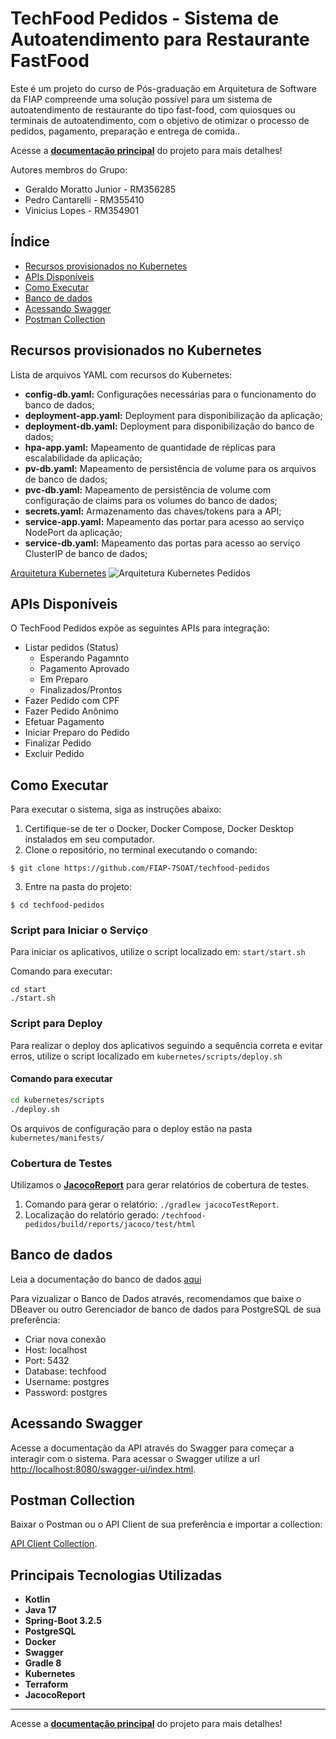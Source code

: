 # TechFood Pedidos - Sistema de Autoatendimento para Restaurante FastFood

Este é um projeto do curso de Pós-graduação em Arquitetura de Software da FIAP compreende uma solução possível para um sistema de autoatendimento de restaurante do tipo fast-food, com quiosques ou terminais de autoatendimento, com o objetivo de otimizar o processo de pedidos, pagamento, preparação e entrega de comida..

Acesse a **[documentação principal](https://github.com/FIAP-7SOAT/techfood-docs)** do projeto para mais detalhes!

Autores membros do Grupo:

- Geraldo Moratto Junior - RM356285
- Pedro Cantarelli - RM355410
- Vinicius Lopes - RM354901

## Índice

- [Recursos provisionados no Kubernetes](#recursos-provisionados-no-kubernetes)
- [APIs Disponíveis](#apis-disponíveis)
- [Como Executar](#como-executar)
- [Banco de dados](#banco-de-dados)
- [Acessando Swagger](#acessando-swagger)
- [Postman Collection](#postman-collection)

## Recursos provisionados no Kubernetes

Lista de arquivos YAML com recursos do Kubernetes:

- **config-db.yaml:** Configurações necessárias para o funcionamento do banco de dados;
- **deployment-app.yaml:** Deployment para disponibilização da aplicação;
- **deployment-db.yaml:** Deployment para disponibilização do banco de dados;
- **hpa-app.yaml:** Mapeamento de quantidade de réplicas para escalabilidade da aplicação;
- **pv-db.yaml:** Mapeamento de persistência de volume para os arquivos de banco de dados;
- **pvc-db.yaml:** Mapeamento de persistência de volume com configuração de claims para os volumes do banco de dados;
- **secrets.yaml:** Armazenamento das chaves/tokens para a API;
- **service-app.yaml:** Mapeamento das portar para acesso ao serviço NodePort da aplicação;
- **service-db.yaml:** Mapeamento das portas para acesso ao serviço ClusterIP de banco de dados;

[Arquitetura Kubernetes](https://www.figma.com/board/JpMG7uY03GHnNY92hHxdb3/Lanchonete-de-Bairro?node-id=0-1&t=W1aQzvEzhq0IOrMn-0)
![Arquitetura Kubernetes Pedidos](https://cdn.discordapp.com/attachments/1310749229756448779/1310749743885844480/image.png?ex=6748fd53&is=6747abd3&hm=d63bca5895955e1bab5020d31a7ba7b051eba9d991e812b0159a7bf10e17c2b3&)

## APIs Disponíveis

O TechFood Pedidos expõe as seguintes APIs para integração:

- Listar pedidos (Status)
  - Esperando Pagamnto
  - Pagamento Aprovado
  - Em Preparo
  - Finalizados/Prontos
- Fazer Pedido com CPF
- Fazer Pedido Anônimo
- Efetuar Pagamento
- Iniciar Preparo do Pedido
- Finalizar Pedido
- Excluir Pedido

## Como Executar

Para executar o sistema, siga as instruções abaixo:

1. Certifique-se de ter o Docker, Docker Compose, Docker Desktop instalados em seu computador.
2. Clone o repositório, no terminal executando o comando:

```
$ git clone https://github.com/FIAP-7SOAT/techfood-pedidos
```

3. Entre na pasta do projeto:

```
$ cd techfood-pedidos
```

### Script para Iniciar o Serviço

Para iniciar os aplicativos, utilize o script localizado em: `start/start.sh`

Comando para executar:

```
cd start
./start.sh
```

### Script para Deploy

Para realizar o deploy dos aplicativos seguindo a sequência correta e evitar erros, utilize o script localizado em `kubernetes/scripts/deploy.sh`

#### Comando para executar

```bash
cd kubernetes/scripts
./deploy.sh
```

Os arquivos de configuração para o deploy estão na pasta `kubernetes/manifests/`

### Cobertura de Testes

Utilizamos o **[JacocoReport](https://www.jacoco.org/jacoco/trunk/index.html)** para gerar relatórios de cobertura de testes.

1. Comando para gerar o relatório: `./gradlew jacocoTestReport`.
2. Localização do relatório gerado: `/techfood-pedidos/build/reports/jacoco/test/html`

## Banco de dados

Leia a documentação do banco de dados [aqui](docs/database.md)

Para vizualizar o Banco de Dados através, recomendamos que baixe o DBeaver ou outro Gerenciador de banco de dados para PostgreSQL de sua preferência:

- Criar nova conexão
- Host: localhost
- Port: 5432
- Database: techfood
- Username: postgres
- Password: postgres

## Acessando Swagger

Acesse a documentação da API através do Swagger para começar a interagir com o sistema.
Para acessar o Swagger utilize a url [http://localhost:8080/swagger-ui/index.html](http://localhost:8080/swagger-ui/index.html).

## Postman Collection

Baixar o Postman ou o API Client de sua preferência e importar a collection:

[API Client Collection](src/main/resources/collection/fiap_techfood_postman_collection.json).

## Principais Tecnologias Utilizadas

- **Kotlin**
- **Java 17**
- **Spring-Boot 3.2.5**
- **PostgreSQL**
- **Docker**
- **Swagger**
- **Gradle 8**
- **Kubernetes**
- **Terraform**
- **JacocoReport**

---

Acesse a **[documentação principal](https://github.com/FIAP-7SOAT/techfood-docs)** do projeto para mais detalhes!
